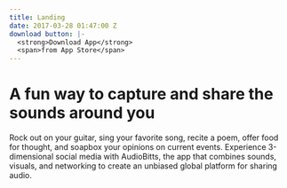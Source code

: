 ```yaml
---
title: Landing
date: 2017-03-28 01:47:00 Z
download button: |-
  <strong>Download App</strong>
  <span>from App Store</span>
---
```


<h1>A fun way to capture and <span>share</span> the sounds around you</h1>
<p>Rock out on your guitar, sing your favorite song, recite a poem, offer food for thought, and soapbox your opinions on current events. Experience 3-dimensional social media with AudioBitts, the app that combines sounds, visuals, and networking to create an unbiased global platform for sharing audio.</p>